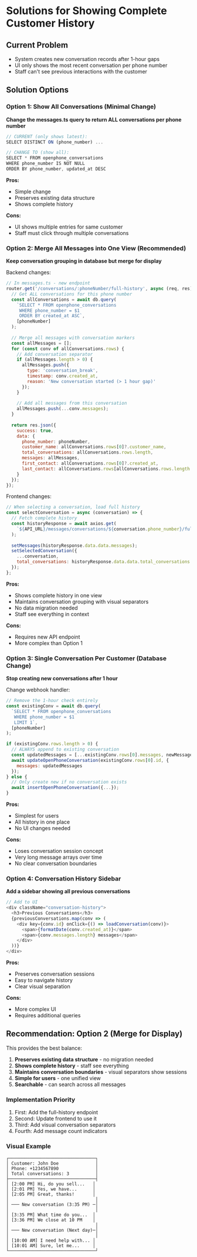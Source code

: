 # Solutions for Showing Complete Customer History

## Current Problem
- System creates new conversation records after 1-hour gaps
- UI only shows the most recent conversation per phone number
- Staff can't see previous interactions with the customer

## Solution Options

### Option 1: Show All Conversations (Minimal Change)
**Change the messages.ts query to return ALL conversations per phone number**

```javascript
// CURRENT (only shows latest):
SELECT DISTINCT ON (phone_number) ...

// CHANGE TO (show all):
SELECT * FROM openphone_conversations
WHERE phone_number IS NOT NULL
ORDER BY phone_number, updated_at DESC
```

**Pros:**
- Simple change
- Preserves existing data structure
- Shows complete history

**Cons:**
- UI shows multiple entries for same customer
- Staff must click through multiple conversations

### Option 2: Merge All Messages into One View (Recommended)
**Keep conversation grouping in database but merge for display**

Backend changes:
```javascript
// In messages.ts - new endpoint
router.get('/conversations/:phoneNumber/full-history', async (req, res) => {
  // Get ALL conversations for this phone number
  const allConversations = await db.query(
    `SELECT * FROM openphone_conversations 
     WHERE phone_number = $1 
     ORDER BY created_at ASC`,
    [phoneNumber]
  );
  
  // Merge all messages with conversation markers
  const allMessages = [];
  for (const conv of allConversations.rows) {
    // Add conversation separator
    if (allMessages.length > 0) {
      allMessages.push({
        type: 'conversation_break',
        timestamp: conv.created_at,
        reason: 'New conversation started (> 1 hour gap)'
      });
    }
    
    // Add all messages from this conversation
    allMessages.push(...conv.messages);
  }
  
  return res.json({
    success: true,
    data: {
      phone_number: phoneNumber,
      customer_name: allConversations.rows[0]?.customer_name,
      total_conversations: allConversations.rows.length,
      messages: allMessages,
      first_contact: allConversations.rows[0]?.created_at,
      last_contact: allConversations.rows[allConversations.rows.length - 1]?.updated_at
    }
  });
});
```

Frontend changes:
```javascript
// When selecting a conversation, load full history
const selectConversation = async (conversation) => {
  // Fetch complete history
  const historyResponse = await axios.get(
    `${API_URL}/messages/conversations/${conversation.phone_number}/full-history`
  );
  
  setMessages(historyResponse.data.data.messages);
  setSelectedConversation({
    ...conversation,
    total_conversations: historyResponse.data.data.total_conversations
  });
};
```

**Pros:**
- Shows complete history in one view
- Maintains conversation grouping with visual separators
- No data migration needed
- Staff see everything in context

**Cons:**
- Requires new API endpoint
- More complex than Option 1

### Option 3: Single Conversation Per Customer (Database Change)
**Stop creating new conversations after 1 hour**

Change webhook handler:
```javascript
// Remove the 1-hour check entirely
const existingConv = await db.query(
  `SELECT * FROM openphone_conversations 
   WHERE phone_number = $1 
   LIMIT 1`,
  [phoneNumber]
);

if (existingConv.rows.length > 0) {
  // ALWAYS append to existing conversation
  const updatedMessages = [...existingConv.rows[0].messages, newMessage];
  await updateOpenPhoneConversation(existingConv.rows[0].id, {
    messages: updatedMessages
  });
} else {
  // Only create new if no conversation exists
  await insertOpenPhoneConversation({...});
}
```

**Pros:**
- Simplest for users
- All history in one place
- No UI changes needed

**Cons:**
- Loses conversation session concept
- Very long message arrays over time
- No clear conversation boundaries

### Option 4: Conversation History Sidebar
**Add a sidebar showing all previous conversations**

```javascript
// Add to UI
<div className="conversation-history">
  <h3>Previous Conversations</h3>
  {previousConversations.map(conv => (
    <div key={conv.id} onClick={() => loadConversation(conv)}>
      <span>{formatDate(conv.created_at)}</span>
      <span>{conv.messages.length} messages</span>
    </div>
  ))}
</div>
```

**Pros:**
- Preserves conversation sessions
- Easy to navigate history
- Clear visual separation

**Cons:**
- More complex UI
- Requires additional queries

## Recommendation: Option 2 (Merge for Display)

This provides the best balance:
1. **Preserves existing data structure** - no migration needed
2. **Shows complete history** - staff see everything
3. **Maintains conversation boundaries** - visual separators show sessions
4. **Simple for users** - one unified view
5. **Searchable** - can search across all messages

### Implementation Priority
1. First: Add the full-history endpoint
2. Second: Update frontend to use it
3. Third: Add visual conversation separators
4. Fourth: Add message count indicators

### Visual Example
```
┌─────────────────────────────────┐
│ Customer: John Doe              │
│ Phone: +1234567890              │
│ Total conversations: 3          │
├─────────────────────────────────┤
│ [2:00 PM] Hi, do you sell...   │
│ [2:01 PM] Yes, we have...      │
│ [2:05 PM] Great, thanks!       │
│                                 │
│ ─── New conversation (3:35 PM) ─│
│                                 │
│ [3:35 PM] What time do you...  │
│ [3:36 PM] We close at 10 PM    │
│                                 │
│ ─── New conversation (Next day)─│
│                                 │
│ [10:00 AM] I need help with... │
│ [10:01 AM] Sure, let me...     │
└─────────────────────────────────┘
```